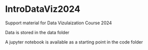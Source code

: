 # IntroDataViz2024

Support material for Data Vizulaization Course 2024

Data is stored in the data folder

A jupyter notebook is available as a starting point in the code folder

